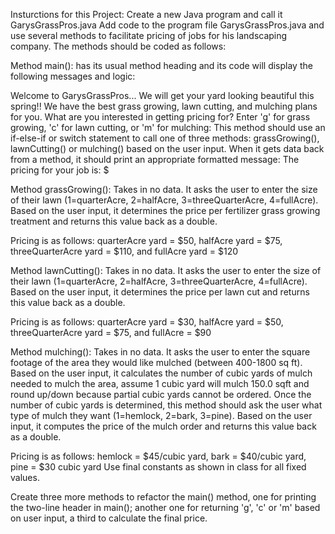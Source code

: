 Insturctions for this Project:
Create a new Java program and call it GarysGrassPros.java
Add code to the program file GarysGrassPros.java and use several methods to facilitate pricing of jobs for his landscaping company. The methods should be coded as follows:

Method main(): has its usual method heading and its code will display the following messages and logic:

Welcome to GarysGrassPros... We will get your yard looking beautiful this spring!!
We have the best grass growing, lawn cutting, and mulching plans for you.
What are you interested in getting pricing for? Enter 'g' for grass growing, 'c' for lawn cutting, or 'm' for mulching:
This method should use an if-else-if or switch statement to call one of three methods: grassGrowing(), lawnCutting() or mulching() based on the user input. 
When it gets data back from a method, it should print an appropriate formatted message:
The pricing for your <plan> job is: $<value>

Method grassGrowing(): Takes in no data.
It asks the user to enter the size of their lawn (1=quarterAcre, 2=halfAcre, 3=threeQuarterAcre, 4=fullAcre). Based on the user input, it determines the price per fertilizer grass growing treatment 
and returns this value back as a double.

Pricing is as follows: quarterAcre yard = $50, halfAcre yard = $75, threeQuarterAcre yard = $110, and fullAcre yard = $120

Method lawnCutting(): Takes in no data.
It asks the user to enter the size of their lawn (1=quarterAcre, 2=halfAcre, 3=threeQuarterAcre, 4=fullAcre). 
Based on the user input, it determines the price per lawn cut and returns this value back as a double.

Pricing is as follows: quarterAcre yard = $30, halfAcre yard = $50, threeQuarterAcre yard = $75, and fullAcre = $90

Method mulching(): Takes in no data.
It asks the user to enter the square footage of the area they would like mulched (between 400-1800 sq ft). 
Based on the user input, it calculates the number of cubic yards of mulch needed to mulch the area, assume 1 cubic yard will mulch 150.0 sqft and round up/down because partial cubic yards cannot be ordered. 
Once the number of cubic yards is determined, this method should ask the user what type of mulch they want (1=hemlock, 2=bark, 3=pine). 
Based on the user input, it computes the price of the mulch order and returns this value back as a double.

Pricing is as follows: hemlock = $45/cubic yard, bark = $40/cubic yard, pine = $30 cubic yard
Use final constants as shown in class for all fixed values. 

Create three more methods to refactor the main() method, one for printing the two-line header in main(); another one for returning 'g', 'c' or 'm' based on user input, a third to calculate the final price.
